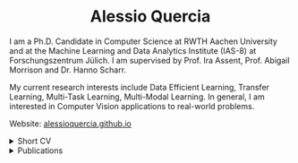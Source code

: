 <h1 align="center"> Alessio Quercia </h1>

<div align="center">
  <!--<a href="https://alessioquercia.github.io">
    <img src="https://img.shields.io/badge/Google%20Scholar-4285F4?style=for-the-badge&logo=google-scholar&logoColor=white">
  </a>-->
  <!--<object>![visitors](https://visitor-badge.glitch.me/badge?page_id=AlessioQuercia.visitor-badge)</object>-->
  <!--<a href="https://alessioquercia.github.io">
    <img src="https://img.shields.io/badge/Website-FF7139?style=flat&logo=Firefox-Browser&logoColor=white">
  </a>-->
  <!--<a href="https://linkedin.com/in/AlessioQuercia">
    <img src="https://img.shields.io/badge/LinkedIn-0077B5?style=flat&logo=linkedin&logoColor=white">
  </a>-->
  <!--<a href="https://twitter.com/ale_qrc">
    <img src="https://img.shields.io/badge/Twitter-1DA1F2?style=flat&logo=twitter&logoColor=white">
  </a>-->
  <!--<a href="https://discord.gg/3tZH6CCXe3">
    <img src="https://img.shields.io/badge/Discord-7289DA?style=flat&logo=discord&logoColor=white">
  </a>-->
  <!--<a href="mailto:alessioquercia4@gmail.com">
    <img src="https://img.shields.io/badge/Gmail-D14836?style=flat&logo=gmail&logoColor=white">
  </a>-->
</div>

<!--   <a href="https://discordapp.com/channels/@me/172462295346184194">
    <img src="https://img.shields.io/badge/Discord-7289DA?style=flat&logo=discord&logoColor=white">
  </a> -->
  
<!--<div align="center"> 
  <a href="https://git.io/typing-svg">
    <img src="https://readme-typing-svg.herokuapp.com/?lines=Welcome+to+my+profile+page!" />
  </a>
</div>-->

I am a Ph.D. Candidate in Computer Science at RWTH Aachen University and at the Machine Learning and Data Analytics Institute (IAS-8) at Forschungszentrum Jülich. I am supervised by Prof. Ira Assent, Prof. Abigail Morrison and Dr. Hanno Scharr. 

My current research interests include Data Efficient Learning, Transfer Learning, Multi-Task Learning, Multi-Modal Learning. In general, I am interested in Computer Vision applications to real-world problems.

<!--My previous research interests include Reinforcement Learning and Neuroevolution. -->
<!--
<details>
  <summary markdown="span">Short summary of my previous research activities</summary>

| Position        | Location                                                 | Activity                                                     |
| :-------------- | :------------------------------------------------------- | :----------------------------------------------------------- |
| Ph.D. Student   | Dept. of Computer Science at RWTH Aachen University & Forschungszentrum Jülich | Data Efficient Learning, Transfer Learning and Multi-Task Learning for Computer Vision applications |
| Ph.D. Student   | Dept. of Computer Science at Sapienza University of Rome & WSense s.r.l. | Risk forecasting in aquaculture using deep learning techniques |
| Research Intern | Smart Systems Integration group at IBM Research Zurich   | Epileptic seizure prediction using deep unsupervised learning techniques |
| MSc Student     | Dept. of Computer Science at University of Milan         | Master Thesis on epileptic seizure prediction using deep unsupervised learning |
| BSc Student     | Dept. of Computer Science at Sapienza University of Rome | Bachelor Thesis on neuroevolution and reinforcement learning          |

</details>
-->

Website: [alessioquercia.github.io](https://alessioquercia.github.io)

<details>
  <summary markdown="span">Short CV</summary>
  
  ## Experience
<!--   <details>
    <summary markdown="span">[05.2021 - Current] > Research Assistant at Forschungszentrum Jülich</summary>
      Transfer learning.
  </details>
  <details>
    <summary markdown="span">[10.2020 - 05.2021] > Research Fellow at Sapienza University of Rome and WSense S.r.l.</summary>
      Risk forecasting in aquaculture using deep learning techniques.
  </details>
  <details>
    <summary markdown="span">[09.2019 - 07.2021] > Research Intern at IBM Research Zurich</summary>
      Epileptic seizure prediction using deep unsupervised learning techniques.
  </details>
  <details>
    <summary markdown="span">[10.2018 - 07.2019] > Tutor of Computer Science Basics at University of Milan</summary>
      Teaching Computer Science Basics to groups of up to 60 undergraduates in laboratory lessons.
  </details> -->
  - [09.2019 - 07.2021] > Research Intern at IBM Research Zurich
  - [10.2018 - 07.2019] > Tutor of Computer Science Basics at University of Milan
  
  ## Education
  - [05.2021 - Current] > Ph.D. in Computer Science at RWTH Aachen University and Forschungszentrum Jülich
  - [10.2020 - 05.2021] > Ph.D Candidate at Sapienza University of Rome and Research Assistant at WSense S.r.l.
  - [09.2017 - 04.2020] > MSc in Computer Science at University of Milan
  - [09.2013 - 07.2017] > BSc in Computer Science at Sapienza University of Rome
</details>

<details>
  <summary markdown="span">Publications</summary>

  [Google Scholar](https://scholar.google.it/citations?user=CPfJjQgAAAAJ)
  
  - Quercia A., Yildiz E., Cao Z., Krajsek K., Morrison A., Assent I., Scharr H.: [_"Enhancing Monocular Depth Estimation with Multi-Source Auxiliary Tasks"_](). In: _Winter Conference on Applications of Computer Vision **(WACV)**_. On Proceedings. IEEE, Tucson, Arizona (2025).
  - Bangun A.\*, Cao Z.\*, Quercia A.\*, Scharr H., Pfaehler E.: [_"MRI Reconstruction with Regularized 3D Diffusion Model (R3DM)"_](). In: _Winter Conference on Applications of Computer Vision **(WACV)**_. On Proceedings. IEEE, Tucson, Arizona (2025).
  - Paul D.R.\*, Quercia A.\*, Fortuin V., Nöh K., Scharr H.: [_"Parameter-efficient Bayesian Neural Networks for Uncertainty-aware Depth Estimation"_](). In: _European Conference on Computer Vision **(ECCV)**_. On Proceedings. IEEE, Milan, Italy (2024).
  - Quercia A., Morrison A., Scharr H., Assent I.: [_"SGD Biased towards Early Important Samples for Efficient Training"_](https://ieeexplore.ieee.org/abstract/document/10415731/). In: _IEEE International Conference on Data Mining **(ICDM)**_. On Proceedings. IEEE, Shanghai, China (2023).
  - Quercia A., Frick T., Egli F., Pullen N., Dupanloup I., Tang J., Asif U., Harrer S. and Brunschwiler T.: [_"Preictal onset detection through unsupervised clustering for epileptic seizure prediction"_](https://ieeexplore.ieee.org/abstract/document/9581248). In: _IEEE International Conference on Digital Health **(ICDH)**_. On Proceedings. IEEE, Chicago, USA (2021).
  
</details>

<!--
<h2 align="center"> Github Stats </h2>

<div align="center">
  <a href="https://github-readme-stats-bice-beta-91.vercel.app">
    <img src="https://github-readme-stats.vercel.app/api?username=AlessioQuercia&include_all_commits=true&count_private=true&show_icons=true&theme=radical" /> 
    <img src="https://github-readme-stats-bice-beta-91.vercel.app/api?username=AlessioQuercia&include_all_commits=true&show_icons=true&theme=radical" />
  </a>
</div>
-->
<!-- ![AlessioQuercia's GitHub stats](https://github-readme-stats.vercel.app/api?username=AlessioQuercia&include_all_commits=true&count_private=true&show_icons=true&theme=radical) -->

<!-- <div align="center">
  <a href="https://git.io/streak-stats">
    <img src="https://github-readme-streak-stats.herokuapp.com?user=AlessioQuercia&theme=radical" />
  </a>
</div> -->
<!-- [![GitHub Streak](https://github-readme-streak-stats.herokuapp.com?user=AlessioQuercia&theme=radical)](https://git.io/streak-stats) -->


<!-- <div align="center">
  <a href="https://github.com/anuraghazra/github-readme-stats">
    <img src="https://github-readme-stats.vercel.app/api/wakatime?username=aleqrc&theme=radical&layout=compact" />
  </a>
</div> -->
<!-- [![AlessioQuercia's wakatime stats](https://github-readme-stats.vercel.app/api/wakatime?username=aleqrc)](https://github.com/anuraghazra/github-readme-stats) -->

<!--
<details>
  <summary markdown="span">Fancy contribution graph</summary>

<div align="center">
  <a href="https://github.com/Platane/snk">
    <img src="https://github.com/AlessioQuercia/AlessioQuercia/blob/output/github-contribution-grid-snake.svg" />
  </a>
</div>
</details> 
<!-- ![snake gif](https://github.com/AlessioQuercia/AlessioQuercia/blob/output/github-contribution-grid-snake.svg) -->



<!--
**AlessioQuercia/AlessioQuercia** is a ✨ _special_ ✨ repository because its `README.md` (this file) appears on your GitHub profile.

Here are some ideas to get you started:

- 🔭 I’m currently working on ...
- 🌱 I’m currently learning ...
- 👯 I’m looking to collaborate on ...
- 🤔 I’m looking for help with ...
- 💬 Ask me about ...
- 📫 How to reach me: ...
- 😄 Pronouns: ...
- ⚡ Fun fact: ...
-->
